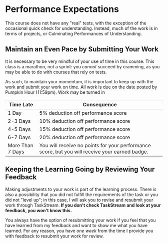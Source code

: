 # Performance Expectations

This course does not have any "real" tests, with the exception of the occasional quick check for understanding. Instead, much of the work is in terms of projects, or Culminating Performances of Understanding. 

## Maintain an Even Pace by Submitting Your Work

It is  necessary to be very mindful of your use of time in this course. This class is a marathon, not a sprint: you *cannot* succeed by cramming, as you may be able to do with courses that rely on tests.

As such, to maintain your momentum, it is important to keep up with the work and submit your work on time. All work is due on the date posted by Pumpkin Hour (11:59pm). Work may be turned in 

| Time Late        | Consequence                         |
|------------------|-------------------------------------|
| 1 Day            | 5% deduction off performance score  |
| 2-3 Days         | 10% deduction off performance score |
| 4-5 Days         | 15% deduction off performance score |
| 6-7 Days         | 20% deduction off performance score |
| More Than 7 Days | You will receive no points for your performance score, but you will receive your earned badge.

## Keeping the Learning Going by Reviewing Your Feedback

Making adjustments to your work is part of the learning process. There is also a possibility that you did not fulfill the requirements of the task or you did not "level up"; in this case, I will ask you to revise and resubmit your work through TaskStream. **If you don't check TaskStream and look at your feedback, you won't know this.**

You always have the option of resubmitting your work if you feel that you have learned from my feedback and want to show me what you have learned. For any reason, you have *one week* from the time I provide you with feedback to resubmit your work for review.
